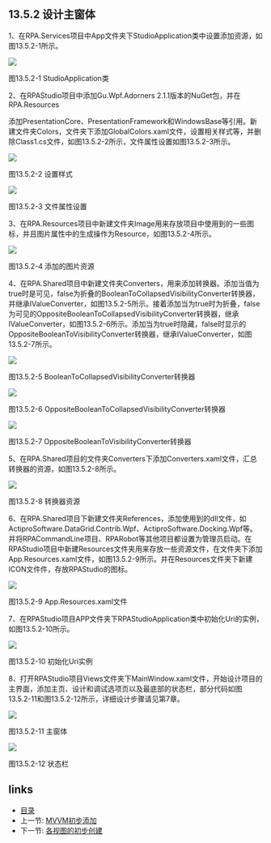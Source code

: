 ## 13.5.2 设计主窗体

1、在RPA.Services项目中App文件夹下StudioApplication类中设置添加资源，如图13.5.2-1所示。

![](images/13.5.2-1.png)

图13.5.2-1 StudioApplication类

2、在RPAStudio项目中添加Gu.Wpf.Adorners 2.1.1版本的NuGet包，并在RPA.Resources

添加PresentationCore、PresentationFramework和WindowsBase等引用。新建文件夹Colors，文件夹下添加GlobalColors.xaml文件，设置相关样式等，并删除Class1.cs文件，如图13.5.2-2所示，文件属性设置如图13.5.2-3所示。

![](images/13.5.2-2.png)

图13.5.2-2 设置样式

![](images/13.5.2-3.png)

图13.5.2-3 文件属性设置

3、在RPA.Resources项目中新建文件夹Image用来存放项目中使用到的一些图标，并且图片属性中的生成操作为Resource，如图13.5.2-4所示。

![](images/13.5.2-4.png)

图13.5.2-4 添加的图片资源

4、在RPA.Shared项目中新建文件夹Converters，用来添加转换器。添加当值为true时是可见，false为折叠的BooleanToCollapsedVisibilityConverter转换器，并继承IValueConverter，如图13.5.2-5所示。接着添加当为true时为折叠，false为可见的OppositeBooleanToCollapsedVisibilityConverter转换器，继承IValueConverter，如图13.5.2-6所示。添加当为true时隐藏，false时显示的OppositeBooleanToVisibilityConverter转换器，继承IValueConverter，如图13.5.2-7所示。

![](images/13.5.2-5.png)

图13.5.2-5 BooleanToCollapsedVisibilityConverter转换器

![](images/13.5.2-6.png)

图13.5.2-6 OppositeBooleanToCollapsedVisibilityConverter转换器

![](images/13.5.2-7.png)

图13.5.2-7 OppositeBooleanToVisibilityConverter转换器

5、在RPA.Shared项目的文件夹Converters下添加Converters.xaml文件，汇总转换器的资源，如图13.5.2-8所示。

![](images/13.5.2-8.png)

图13.5.2-8 转换器资源

6、在RPA.Shared项目下新建文件夹References，添加使用到的dll文件，如ActiproSoftware.DataGrid.Contrib.Wpf、ActiproSoftware.Docking.Wpf等。并将RPACommandLine项目、RPARobot等其他项目都设置为管理员启动。在RPAStudio项目中新建Resources文件夹用来存放一些资源文件，在文件夹下添加App.Resources.xaml文件，如图13.5.2-9所示。并在Resources文件夹下新建ICON文件件，存放RPAStudio的图标。

![](images/13.5.2-9.png)

图13.5.2-9 App.Resources.xaml文件

7、在RPAStudio项目APP文件夹下RPAStudioApplication类中初始化Uri的实例，如图13.5.2-10所示。

![](images/13.5.2-10.png)

图13.5.2-10 初始化Uri实例

8、打开RPAStudio项目Views文件夹下MainWindow.xaml文件，开始设计项目的主界面，添加主页、设计和调试选项页以及最底部的状态栏，部分代码如图13.5.2-11和图13.5.2-12所示，详细设计步骤请见第7章。

![](images/13.5.2-11.png)

图13.5.2-11 主窗体

![](images/13.5.2-12.png)

图13.5.2-12 状态栏

## links
   * [目录](<preface.md>)
   * 上一节: [MVVM初步添加](<13.5.01.md>)
   * 下一节: [各视图的初步创建](<13.5.03.md>)